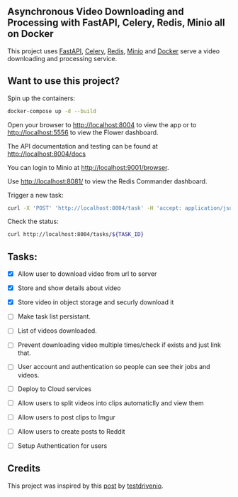 ## Asynchronous Video Downloading and Processing with FastAPI, Celery, Redis, Minio all on Docker

This project uses [FastAPI](https://github.com/tiangolo/fastapi), [Celery](https://github.com/celery/celery), [Redis](https://redis.io/), [Minio](https://min.io/) and [Docker](https://www.docker.com/) serve a video downloading and processing service.

## Want to use this project?

Spin up the containers:

```sh
docker-compose up -d --build
```

Open your browser to [http://localhost:8004](http://localhost:8004) to view the app or to [http://localhost:5556](http://localhost:5556) to view the Flower dashboard.

The API documentation and testing can be found at [http://localhost:8004/docs](http://localhost:8004/docs)

You can login to Minio at [http://localhost:9001/browser](http://localhost:9001/browser).

Use [http://localhost:8081/](http://localhost:8081/) to view the Redis Commander dashboard.

Trigger a new task:

```sh
curl -X 'POST' 'http://localhost:8004/task' -H 'accept: application/json' -H 'Content-Type: application/json' -d '{"url": "https://www.youtube.com/watch?v=DmH6YPWhaDY"}'
```

Check the status:

```sh
curl http://localhost:8004/tasks/${TASK_ID}
```

## Tasks:

- [x] Allow user to download video from url to server
- [x] Store and show details about video
- [x] Store video in object storage and securly download it
- [ ] Make task list persistant.
- [ ] List of videos downloaded. 
- [ ] Prevent downloading video multiple times/check if exists and just link that.
- [ ] User account and authentication so people can see their jobs and videos.
- [ ] Deploy to Cloud services
- [ ] Allow users to split videos into clips automaticlly and view them
- [ ] Allow users to post clips to Imgur
- [ ] Allow users to create posts to Reddit
- [ ] Setup Authentication for users


## Credits

This project was inspired by this [post](https://testdriven.io/blog/fastapi-and-celery/) by [testdrivenio](https://github.com/testdrivenio).
